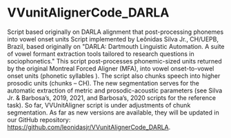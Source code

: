 # VVunitAlignerCode_DARLA
Script based originally on DARLA alignment that post-processing phonemes into vowel onset units
Script implemented by Leônidas Silva Jr., CH/UEPB, Brazil, based originally on 
"DARLA: Dartmouth Linguistic Automation. A suite of vowel formant extraction tools tailored to research questions in sociophonetics." 
This script post-processes phonemic-sized units returned by the original Montreal Forced Aligner (MFA), into vowel onset-to-vowel onset units (phonetic syllables ). 
The script also chunks speech into higher prosodic units (chunks – CH). The new segmentation serves for the automatic extraction of metric and prosodic-acoustic parameters (see Silva Jr. & Barbosa’s, 2019, 2021, and Barbosa’s, 2020 scripts for the reference task).
So far, VVUnitAligner script is under adjustments of chunk segmentation. As far as new versions are available, they will be updated in our GitHub repository: <https://github.com/leonidasjr/VVunitAlignerCode_DARLA>.
